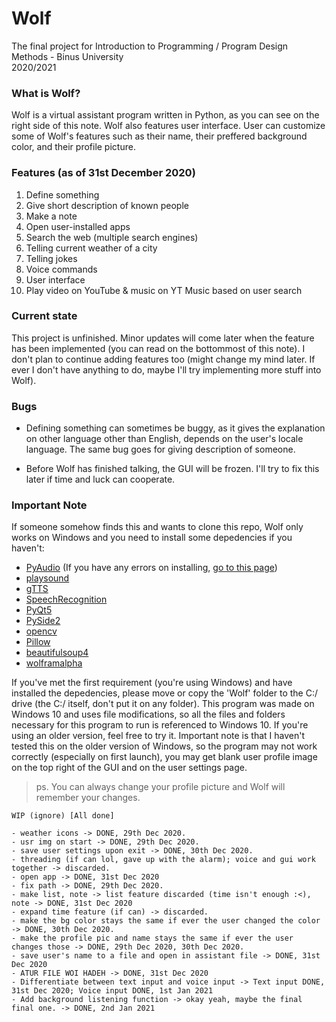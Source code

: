 # Wolf

The final project for Introduction to Programming / Program Design Methods - Binus University<br/>
2020/2021

### What is Wolf?

Wolf is a virtual assistant program written in Python, as you can see on the right side of this note.
Wolf also features user interface. User can customize some of Wolf's features such as their name,
their preffered background color, and their profile picture.

### Features (as of 31st December 2020)

1. Define something
2. Give short description of known people
3. Make a note
4. Open user-installed apps
5. Search the web (multiple search engines)
6. Telling current weather of a city
7. Telling jokes
8. Voice commands
9. User interface
10. Play video on YouTube & music on YT Music based on user search

### Current state

This project is unfinished. Minor updates will come later when the feature has been implemented (you can
read on the bottommost of this note). I don't plan to continue adding features too (might change my mind later.
If ever I don't have anything to do, maybe I'll try implementing more stuff into Wolf).

### Bugs

- Defining something can sometimes be buggy, as it gives the explanation on other language other than English, depends
on the user's locale language. The same bug goes for giving description of someone.
  
- Before Wolf has finished talking, the GUI will be frozen. I'll try to fix this later if time and luck can cooperate.

### Important Note

If someone somehow finds this and wants to clone this repo, Wolf only works on Windows and you need to install some depedencies if you haven't:
- [PyAudio](https://pypi.org/project/PyAudio/) (If you have any errors on installing, [go to this page](https://stackoverflow.com/questions/52283840/i-cant-install-pyaudio-on-windows-how-to-solve-error-microsoft-visual-c-14))
- [playsound](https://pypi.org/project/playsound/)
- [gTTS](https://pypi.org/project/gTTS/)
- [SpeechRecognition](https://pypi.org/project/SpeechRecognition/)
- [PyQt5](https://pypi.org/project/PyQt5/)
- [PySide2](https://pypi.org/project/PySide2/)
- [opencv](https://pypi.org/project/opencv-python/)
- [Pillow](https://pypi.org/project/Pillow/)
- [beautifulsoup4](https://pypi.org/project/beautifulsoup4/)
- [wolframalpha](https://pypi.org/project/wolframalpha/)

If you've met the first requirement (you're using Windows) and have installed the depedencies, please move or copy the 'Wolf'
folder to the C:/ drive (the C:/ itself, don't put it on any folder). This program was made on Windows 10 and uses file modifications, 
so all the files and folders necessary for this program to run is referenced to Windows 10. If you're using an older version,
feel free to try it. Important note is that I haven't tested this on the older version of Windows, so the program may not work
correctly (especially on first launch), you may get blank user profile image on the top right of the GUI and on the user settings
page.</br>
> ps. You can always change your profile picture and Wolf will remember your changes.

```
WIP (ignore) [All done]

- weather icons -> DONE, 29th Dec 2020.
- usr img on start -> DONE, 29th Dec 2020.
- save user settings upon exit -> DONE, 30th Dec 2020.
- threading (if can lol, gave up with the alarm); voice and gui work together -> discarded.
- open app -> DONE, 31st Dec 2020
- fix path -> DONE, 29th Dec 2020.
- make list, note -> list feature discarded (time isn't enough :<), note -> DONE, 31st Dec 2020
- expand time feature (if can) -> discarded.
- make the bg color stays the same if ever the user changed the color -> DONE, 30th Dec 2020.
- make the profile pic and name stays the same if ever the user changes those -> DONE, 29th Dec 2020, 30th Dec 2020.
- save user's name to a file and open in assistant file -> DONE, 31st Dec 2020
- ATUR FILE WOI HADEH -> DONE, 31st Dec 2020
- Differentiate between text input and voice input -> Text input DONE, 31st Dec 2020; Voice input DONE, 1st Jan 2021
- Add background listening function -> okay yeah, maybe the final final one. -> DONE, 2nd Jan 2021
```
